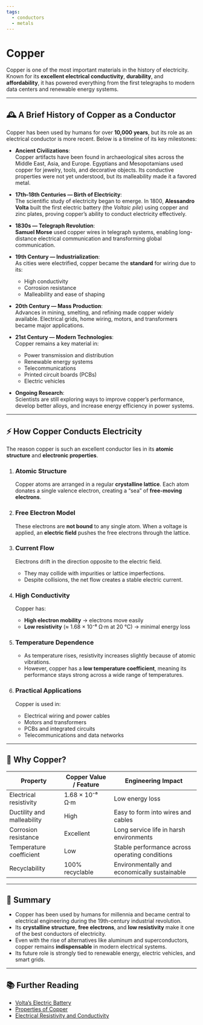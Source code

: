```yaml
---
tags:
  - conductors
  - metals
---
```


# Copper

Copper is one of the most important materials in the history of electricity. Known for its **excellent electrical conductivity**, **durability**, and **affordability**, it has powered everything from the first telegraphs to modern data centers and renewable energy systems.

---

## 🕰️ A Brief History of Copper as a Conductor

Copper has been used by humans for over **10,000 years**, but its role as an electrical conductor is more recent. Below is a timeline of its key milestones:

- **Ancient Civilizations**:  
  Copper artifacts have been found in archaeological sites across the Middle East, Asia, and Europe. Egyptians and Mesopotamians used copper for jewelry, tools, and decorative objects. Its conductive properties were not yet understood, but its malleability made it a favored metal.

- **17th–18th Centuries — Birth of Electricity**:  
  The scientific study of electricity began to emerge. In 1800, **Alessandro Volta** built the first electric battery (the *Voltaic pile*) using copper and zinc plates, proving copper’s ability to conduct electricity effectively.

- **1830s — Telegraph Revolution**:  
  **Samuel Morse** used copper wires in telegraph systems, enabling long-distance electrical communication and transforming global communication.

- **19th Century — Industrialization**:  
  As cities were electrified, copper became the **standard** for wiring due to its:
  - High conductivity
  - Corrosion resistance
  - Malleability and ease of shaping

- **20th Century — Mass Production**:  
  Advances in mining, smelting, and refining made copper widely available. Electrical grids, home wiring, motors, and transformers became major applications.

- **21st Century — Modern Technologies**:  
  Copper remains a key material in:
  - Power transmission and distribution
  - Renewable energy systems
  - Telecommunications
  - Printed circuit boards (PCBs)
  - Electric vehicles

- **Ongoing Research**:  
  Scientists are still exploring ways to improve copper’s performance, develop better alloys, and increase energy efficiency in power systems.

---

## ⚡ How Copper Conducts Electricity

The reason copper is such an excellent conductor lies in its **atomic structure** and **electronic properties**.

1. ### **Atomic Structure**
   Copper atoms are arranged in a regular **crystalline lattice**. Each atom donates a single valence electron, creating a “sea” of **free-moving electrons**.

2. ### **Free Electron Model**
   These electrons are **not bound** to any single atom. When a voltage is applied, an **electric field** pushes the free electrons through the lattice.

3. ### **Current Flow**
   Electrons drift in the direction opposite to the electric field.  
   - They may collide with impurities or lattice imperfections.  
   - Despite collisions, the net flow creates a stable electric current.

4. ### **High Conductivity**
   Copper has:
   - **High electron mobility** → electrons move easily  
   - **Low resistivity** (≈ 1.68 × 10⁻⁸ Ω·m at 20 °C) → minimal energy loss

5. ### **Temperature Dependence**
   - As temperature rises, resistivity increases slightly because of atomic vibrations.  
   - However, copper has a **low temperature coefficient**, meaning its performance stays strong across a wide range of temperatures.

6. ### **Practical Applications**
   Copper is used in:
   - Electrical wiring and power cables
   - Motors and transformers
   - PCBs and integrated circuits
   - Telecommunications and data networks

---

## 🧪 Why Copper?

| Property                        | Copper Value / Feature                  | Engineering Impact                              |
|----------------------------------|-------------------------------------------|-------------------------------------------------|
| Electrical resistivity          | 1.68 × 10⁻⁸ Ω·m                           | Low energy loss                                 |
| Ductility and malleability      | High                                     | Easy to form into wires and cables              |
| Corrosion resistance            | Excellent                               | Long service life in harsh environments         |
| Temperature coefficient         | Low                                     | Stable performance across operating conditions |
| Recyclability                   | 100% recyclable                          | Environmentally and economically sustainable   |

---

## 📝 Summary

- Copper has been used by humans for millennia and became central to electrical engineering during the 19th-century industrial revolution.  
- Its **crystalline structure**, **free electrons**, and **low resistivity** make it one of the best conductors of electricity.  
- Even with the rise of alternatives like aluminum and superconductors, copper remains **indispensable** in modern electrical systems.  
- Its future role is strongly tied to renewable energy, electric vehicles, and smart grids.

---

## 📚 Further Reading
- [Volta’s Electric Battery](https://en.wikipedia.org/wiki/Voltaic_pile)  
- [Properties of Copper](https://en.wikipedia.org/wiki/Copper)  
- [Electrical Resistivity and Conductivity](https://en.wikipedia.org/wiki/Electrical_resistivity_and_conductivity)
